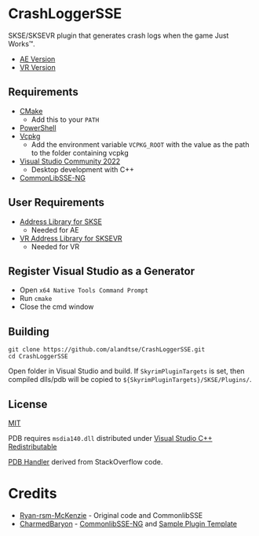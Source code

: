 # CrashLoggerSSE

SKSE/SKSEVR plugin that generates crash logs when the game Just Works™.
*	[AE Version](https://www.nexusmods.com/skyrimspecialedition/mods/59596)
*	[VR Version](https://www.nexusmods.com/skyrimspecialedition/mods/59818)

## Requirements
* [CMake](https://cmake.org/)
	* Add this to your `PATH`
* [PowerShell](https://github.com/PowerShell/PowerShell/releases/latest)
* [Vcpkg](https://github.com/microsoft/vcpkg)
	* Add the environment variable `VCPKG_ROOT` with the value as the path to the folder containing vcpkg
* [Visual Studio Community 2022](https://visualstudio.microsoft.com/)
	* Desktop development with C++
* [CommonLibSSE-NG](https://github.com/CharmedBaryon/CommonLibSSE-NG)


## User Requirements
* [Address Library for SKSE](https://www.nexusmods.com/skyrimspecialedition/mods/32444)
	* Needed for AE
* [VR Address Library for SKSEVR](https://www.nexusmods.com/skyrimspecialedition/mods/58101)
	* Needed for VR

## Register Visual Studio as a Generator
* Open `x64 Native Tools Command Prompt`
* Run `cmake`
* Close the cmd window

## Building
```
git clone https://github.com/alandtse/CrashLoggerSSE.git
cd CrashLoggerSSE
```
Open folder in Visual Studio and build. If `SkyrimPluginTargets` is set, then compiled dlls/pdb will be copied to `${SkyrimPluginTargets}/SKSE/Plugins/`.
## License
[MIT](LICENSE)

PDB requires `msdia140.dll` distributed under [Visual Studio C++ Redistributable](https://docs.microsoft.com/en-us/visualstudio/releases/2022/redistribution#dia-sdk)

[PDB Handler](src/Crash/PDB/PdbHandler.cpp) derived from StackOverflow code.

# Credits
 * [Ryan-rsm-McKenzie](https://github.com/Ryan-rsm-McKenzie) - Original code and CommonlibSSE
 * [CharmedBaryon](https://github.com/CharmedBaryon) - [CommonlibSSE-NG](https://github.com/CharmedBaryon/CommonLibSSE-NG) and [Sample Plugin Template](https://gitlab.com/colorglass/commonlibsse-sample-plugin)


